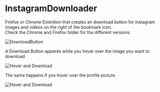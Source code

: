 # InstagramDownloader

Firefox or Chrome Extention that creates an download button for instagram images and videos on the right of the bookmark icon.  
Check the Chrome and Firefox folder for the different versions.

![DownloadButton](https://i.imgur.com/IG7Im8F.jpg)

A Download Button apperes while you hover over the image you want to download.

![Hover and Download](https://i.imgur.com/ZFA6ct0.jpg)


The same happens if you hover over the profile picture.

![Hover and Download](https://i.imgur.com/axnMJgD.png)
